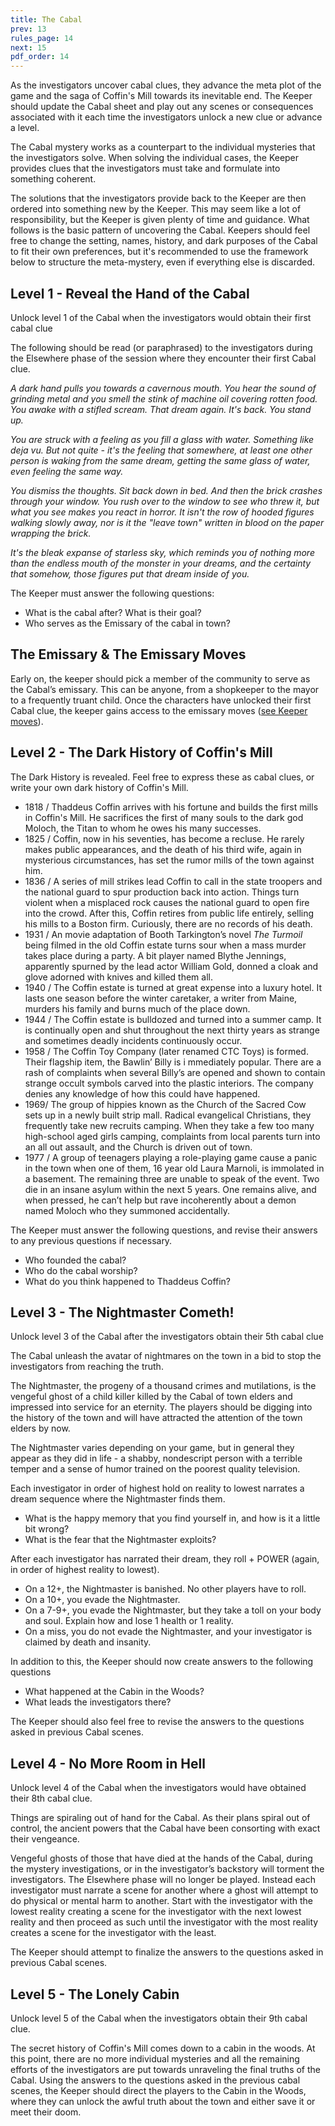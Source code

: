 ```yaml
---
title: The Cabal
prev: 13
rules_page: 14
next: 15
pdf_order: 14
---
```


As the investigators uncover cabal clues, they advance the meta plot of the game and the saga of Coffin's Mill towards its inevitable end. The Keeper should update the Cabal sheet and play out any scenes or consequences associated with it each time the investigators unlock a new clue or advance a level.

The Cabal mystery works as a counterpart to the individual mysteries that the investigators solve. When solving the individual cases, the Keeper provides clues that the investigators must take and formulate into something coherent.

The solutions that the investigators provide back to the Keeper are then ordered into something new by the Keeper. This may seem like a lot of responsibility, but the Keeper is given plenty of time and guidance. What follows is the basic pattern of uncovering the Cabal. Keepers should feel free to change the setting, names, history, and dark purposes of the Cabal to fit their own preferences, but it's recommended to use the framework below to structure the meta-mystery, even if everything else is discarded.

## Level 1 - Reveal the Hand of the Cabal

Unlock level 1 of the Cabal when the investigators would obtain their first cabal clue

The following should be read (or paraphrased) to the investigators during the Elsewhere phase of the session where they encounter their first Cabal clue.

<div class="bordered">

_A dark hand pulls you towards a cavernous mouth. You hear the sound of grinding metal and you smell the stink of machine oil covering rotten food. You awake with a stifled scream. That dream again. It's back. You stand up._

_You are struck with a feeling as you fill a glass with water. Something like deja vu. But not quite - it's the feeling that somewhere, at least one other person is waking from the same dream, getting the same glass of water, even feeling the same way._

_You dismiss the thoughts. Sit back down in bed. And then the brick crashes through your window. You rush over to the window to see who threw it, but what you see makes you react in horror. It isn't the row of hooded figures walking slowly away, nor is it the "leave town" written in blood on the paper wrapping the brick._

_It's the bleak expanse of starless sky, which reminds you of nothing more than the endless mouth of the monster in your dreams, and the certainty that somehow, those figures put that dream inside of you._

</div>

The Keeper must answer the following questions:

- What is the cabal after? What is their goal?
- Who serves as the Emissary of the cabal in town?

<div class="callout-box">

## The Emissary & The Emissary Moves

Early on, the keeper should pick a member of the community to serve as the Cabal’s emissary. This can be anyone, from a shopkeeper to the mayor to a frequently truant child. Once the characters have unlocked their first Cabal clue, the keeper gains access to the emissary moves ([see Keeper moves](/keeper-moves)).

</div>

## Level 2 - The Dark History of Coffin's Mill

The Dark History is revealed. Feel free to express these as cabal clues, or write your own dark history of Coffin's Mill.

- 1818 / Thaddeus Coffin arrives with his fortune and builds the first mills in Coffin's Mill. He sacrifices the first of many souls to the dark god Moloch, the Titan to whom he owes his many successes.
- 1825 / Coffin, now in his seventies, has become a recluse. He rarely makes public appearances, and the death of his third wife, again in mysterious circumstances, has set the rumor mills of the town against him.
- 1836 / A series of mill strikes lead Coffin to call in the state troopers and the national guard to spur production back into action. Things turn violent when a misplaced rock causes the national guard to open fire into the crowd. After this, Coffin retires from public life entirely, selling his mills to a Boston firm. Curiously, there are no records of his death.
- 1931 / An movie adaptation of Booth Tarkington’s novel _The Turmoil_ being filmed in the old Coffin estate turns sour when a mass murder takes place during a party. A bit player named Blythe Jennings, apparently spurned by the lead actor William Gold, donned a cloak and glove adorned with knives and killed them all.
- 1940 / The Coffin estate is turned at great expense into a luxury hotel. It lasts one season before the winter caretaker, a writer from Maine, murders his family and burns much of the place down.
- 1944 / The Coffin estate is bulldozed and turned into a summer camp. It is continually open and shut throughout the next thirty years as strange and sometimes deadly incidents continuously occur.
- 1958 / The Coffin Toy Company (later renamed CTC Toys) is formed. Their flagship item, the Bawlin’ Billy is i mmediately popular. There are a rash of complaints when several Billy’s are opened and shown to contain strange occult symbols carved into the plastic interiors. The company denies any knowledge of how this could have happened.
- 1969/ The group of hippies known as the Church of the Sacred Cow sets up in a newly built strip mall. Radical evangelical Christians, they frequently take new recruits camping. When they take a few too many high-school aged girls camping, complaints from local parents turn into an all out assault, and the Church is driven out of town.
- 1977 / A group of teenagers playing a role-playing game cause a panic in the town when one of them, 16 year old Laura Marnoli, is immolated in a basement. The remaining three are unable to speak of the event. Two die in an insane asylum within the next 5 years. One remains alive, and when pressed, he can’t help but rave incoherently about a demon named Moloch who they summoned accidentally.

The Keeper must answer the following questions, and revise their answers to any previous questions if necessary.

- Who founded the cabal?
- Who do the cabal worship?
- What do you think happened to Thaddeus Coffin?

## Level 3 - The Nightmaster Cometh!

Unlock level 3 of the Cabal after the investigators obtain their 5th cabal clue

The Cabal unleash the avatar of nightmares on the town in a bid to stop the investigators from reaching the truth.

The Nightmaster, the progeny of a thousand crimes and mutilations, is the vengeful ghost of a child killer killed by the Cabal of town elders and impressed into service for an eternity. The players should be digging into the history of the town and will have attracted the attention of the town elders by now.

The Nightmaster varies depending on your game, but in general they appear as they did in life - a shabby, nondescript person with a terrible temper and a sense of humor trained on the poorest quality television.

Each investigator in order of highest hold on reality to lowest narrates a dream sequence where the Nightmaster finds them.

- What is the happy memory that you find yourself in, and how is it a little bit wrong?
- What is the fear that the Nightmaster exploits?

After each investigator has narrated their dream, they roll + POWER (again, in order of highest reality to lowest).

- On a 12+, the Nightmaster is banished. No other players have to roll.
- On a 10+, you evade the Nightmaster.
- On a 7-9+, you evade the Nightmaster, but they take a toll on your body and soul. Explain how and lose 1 health or 1 reality.
- On a miss, you do not evade the Nightmaster, and your investigator is claimed by death and insanity.

In addition to this, the Keeper should now create answers to the following questions

- What happened at the Cabin in the Woods?
- What leads the investigators there?

The Keeper should also feel free to revise the answers to the questions asked in previous Cabal scenes.

## Level 4 - No More Room in Hell

Unlock level 4 of the Cabal when the investigators would have obtained their 8th cabal clue.

Things are spiraling out of hand for the Cabal. As their plans spiral out of control, the ancient powers that the Cabal have been consorting with exact their vengeance.

Vengeful ghosts of those that have died at the hands of the Cabal, during the mystery investigations, or in the investigator’s backstory will torment the investigators. The Elsewhere phase will no longer be played. Instead each investigator must narrate a scene for another where a ghost will attempt to do physical or mental harm to another. Start with the investigator with the lowest reality creating a scene for the investigator with the next lowest reality and then proceed as such until the investigator with the most reality creates a scene for the investigator with the least.

The Keeper should attempt to finalize the answers to the questions asked in previous Cabal scenes.

## Level 5 - The Lonely Cabin

Unlock level 5 of the Cabal when the investigators obtain their 9th cabal clue.

The secret history of Coffin's Mill comes down to a cabin in the woods. At this point, there are no more individual mysteries and all the remaining efforts of the investigators are put towards unraveling the final truths of the Cabal. Using the answers to the questions asked in the previous cabal scenes, the Keeper should direct the players to the Cabin in the Woods, where they can unlock the awful truth about the town and either save it or meet their doom.

